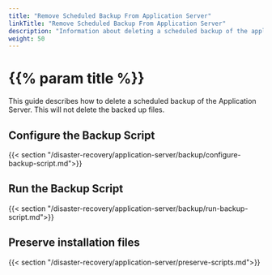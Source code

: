 ```yaml
---
title: "Remove Scheduled Backup From Application Server"
linkTitle: "Remove Scheduled Backup From Application Server"
description: "Information about deleting a scheduled backup of the application server."
weight: 50
---
```


# {{% param title %}}

This guide describes how to delete a scheduled backup of the Application Server. This will not delete the backed up files.

## Configure the Backup Script

{{< section "/disaster-recovery/application-server/backup/configure-backup-script.md">}}

## Run the Backup Script

{{< section "/disaster-recovery/application-server/backup/run-backup-script.md">}}

## Preserve installation files

{{< section "/disaster-recovery/application-server/preserve-scripts.md">}}
